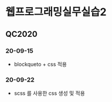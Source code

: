 # 웹프로그래밍실무실습2


## QC2020
### 20-09-15

- blockqueto + css 적용

### 20-09-22

- scss 를 사용한 css 생성 및 적용
